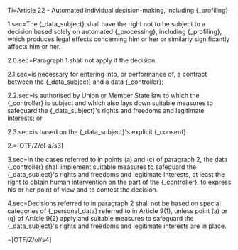 Ti=Article 22 - Automated individual decision-making, including {_profiling}

1.sec=The {_data_subject} shall have the right not to be subject to a decision based solely on automated {_processing}, including {_profiling}, which produces legal effects concerning him or her or similarly significantly affects him or her.

2.0.sec=Paragraph 1 shall not apply if the decision:

2.1.sec=is necessary for entering into, or performance of, a contract between the {_data_subject} and a data {_controller};

2.2.sec=is authorised by Union or Member State law to which the {_controller} is subject and which also lays down suitable measures to safeguard the {_data_subject}'s rights and freedoms and legitimate interests; or

2.3.sec=is based on the {_data_subject}'s explicit {_consent}.

2.=[OTF/Z/ol-a/s3]

3.sec=In the cases referred to in points (a) and (c) of paragraph 2, the data {_controller} shall implement suitable measures to safeguard the {_data_subject}'s rights and freedoms and legitimate interests, at least the right to obtain human intervention on the part of the {_controller}, to express his or her point of view and to contest the decision.

4.sec=Decisions referred to in paragraph 2 shall not be based on special categories of {_personal_data} referred to in Article 9(1), unless point (a) or (g) of Article 9(2) apply and suitable measures to safeguard the {_data_subject}'s rights and freedoms and legitimate interests are in place.

=[OTF/Z/ol/s4]
